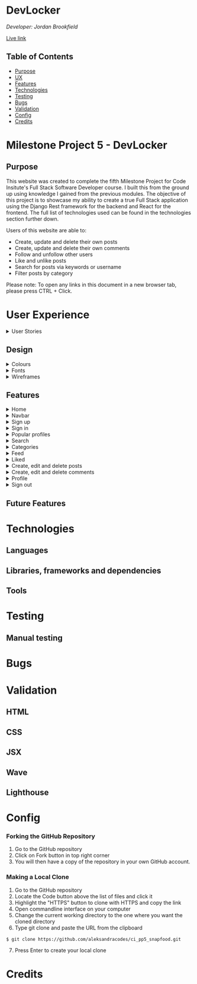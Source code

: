 # DevLocker

<i>Developer: Jordan Brookfield</i>

[Live link](https://devlocker.herokuapp.com/)

## Table of Contents

- [Purpose](#purpose)
- [UX](#user-experience)
- [Features](#features)
- [Technologies](#technologies)
- [Testing](#testing)
- [Bugs](#bugs)
- [Validation](#validation)
- [Config](#config)
- [Credits](#credits)

# Milestone Project 5 - DevLocker

## Purpose

This website was created to complete the fifth Milestone Project for Code Insitute's Full Stack Software Developer course. I built this from the ground up using knowledge I gained from the previous modules. The objective of this project is to showcase my ability to create a true Full Stack application using the Django Rest framework for the backend and React for the frontend. The full list of technologies used can be found in the technologies section further down.

Users of this website are able to:

- Create, update and delete their own posts
- Create, update and delete their own comments
- Follow and unfollow other users
- Like and unlike posts
- Search for posts via keywords or username
- Filter posts by category

Please note: To open any links in this document in a new browser tab, please press CTRL + Click.

# User Experience

<details><summary>User Stories</summary>

All of the user stories are shown below. If you would like to inspect them further, please click [this](https://github.com/users/jrdnbrkfld/projects/8/views/1?layout=table).
![User Stories](docs/readme/user-stories.png)

</details>

## Design

<details><summary>Colours</summary>

![Colours](docs/readme/colours.png)

</details>

<details><summary>Fonts</summary></details>

<details><summary>Wireframes</summary></details>

## Features

<details><summary>Home</summary>

The first thing users are greeted to is the Home Page. This is where you will find everything to navigate the website and decide wether or not you would like to take part and create an account.

Desktop view:

![Home page](docs/readme/home-page.png)

Mobile view:

![Home page mobile](docs/readme/home-page-mobile.png)

</details>
<details><summary>Navbar</summary>
Featured at the top of all pages is the navbar, holding the DevLocker logo and the links to the Sign in and Sign up page while logged out.
If the user is logged in they can navigate to the Create, Feed, Liked, Sign out and Profile pages. On smaller screen sizes this turns into a toggler button.

This targets the following user stories:

- [As a user I can view a navbar from every page so that I can navigate easily between pages](https://github.com/jrdnbrkfld/devlocker/issues/1)
- [As a user I can navigate through pages quickly so that I can view content seamlessly without page refresh](https://github.com/jrdnbrkfld/devlocker/issues/2)
- [Authentication - Logged in Status: As a user I can tell if I am logged in or not so that I can log in if I need to](https://github.com/jrdnbrkfld/devlocker/issues/5)
- [Conditional rendering - As a logged out user I can see sign in and sign up options so that I can sign in/sign up](https://github.com/jrdnbrkfld/devlocker/issues/7)

Desktop view:

![Desktop view](docs/readme/navbar.png)

Mobile view:

![Mobile view](docs/readme/navbar-mobile.png)

Toggled view:

![Toggled view](docs/readme/navbar-toggle.png)

</details>
<details><summary>Sign up</summary>
If the visitor likes the website, they are able to register an account. This enables the user to be able to create posts, like posts and comment on posts.</details>
<details><summary>Sign in</summary>
When the user returns to the website, or come here after they have signed up they are able to log back in with no problems.</details>
<details><summary>Popular profiles</summary>
While viewing the website users are able to view other accounts that are popular, enabling them to decide if they would like to follow for more content.</details>
<details><summary>Search</summary>
Users are able to search via keywords or by username to give them the ability to specifically view posts related to their interests.</details>
<details><summary>Categories</summary>
Users are able to filter posts by their category that was chosen when the post was created.</details>
<details><summary>Feed</summary>
When the user visits this page they will be greeted with posts from the accounts that they have followed, tailoring their experience.</details>
<details><summary>Liked</summary>
When the user visits this page they can view the posts that they have liked, enabling them to keep posts that they enjoy or would find useful</details>
<details><summary>Create, edit and delete posts</summary>
Users are able to create their own posts including an image, title, content and category. If changes need to be made they also have the ability to edit all fields for the post. Deletion is also enabled.</details>
<details><summary>Create, edit and delete comments</summary>
Users are able to create their own comments on posts. If changes need to be made they also have the ability to edit the comment, or delete it.</details>
<details><summary>Profile</summary>
When users visit this section they can view their personal statistics:

- How many posts they have created
- How many followers they have
- How many people they follow
- A small bio section where users can enter a quick description of themselves.

Clicking the 3 dots creates a dropdown menu with the options to:

- Edit profile
- Change username
- Change password</details>
<details><summary>Sign out</summary>
Lorem ipsum dolor sit amet, consectetur adipiscing elit. Pellentesque rhoncus ligula ut euismod pellentesque. Nulla arcu lorem, congue id mollis luctus, accumsan eu tellus. Quisque lacinia condimentum ipsum, a sollicitudin eros molestie ut. In metus ante, eleifend tempus orci sit amet, viverra euismod ante.</details>

## Future Features

# Technologies

## Languages

## Libraries, frameworks and dependencies

## Tools

# Testing

## Manual testing

# Bugs

# Validation

## HTML

## CSS

## JSX

## Wave

## Lighthouse

# Config

### Forking the GitHub Repository

1. Go to the GitHub repository
2. Click on Fork button in top right corner
3. You will then have a copy of the repository in your own GitHub account.

### Making a Local Clone

1. Go to the GitHub repository
2. Locate the Code button above the list of files and click it
3. Highlight the "HTTPS" button to clone with HTTPS and copy the link
4. Open commandline interface on your computer
5. Change the current working directory to the one where you want the cloned directory
6. Type git clone and paste the URL from the clipboard

```
$ git clone https://github.com/aleksandracodes/ci_pp5_snapfood.git
```

7. Press Enter to create your local clone

# Credits
